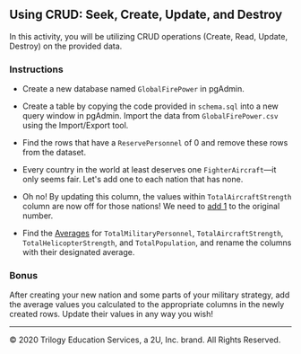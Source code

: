 ## Using CRUD: Seek, Create, Update, and Destroy

In this activity, you will be utilizing CRUD operations (Create, Read, Update, Destroy) on the provided data.

### Instructions

* Create a new database named `GlobalFirePower` in pgAdmin.

* Create a table by copying the code provided in `schema.sql` into a new query window in pgAdmin. Import the data from `GlobalFirePower.csv` using the Import/Export tool.

* Find the rows that have a `ReservePersonnel` of 0 and remove these rows from the dataset.

* Every country in the world at least deserves one `FighterAircraft`—it only seems fair. Let's add one to each nation that has none.

* Oh no! By updating this column, the values within `TotalAircraftStrength` column are now off for those nations! We need to [add 1](https://stackoverflow.com/a/2680352) to the original number.

* Find the [Averages](https://www.w3schools.com/sql/sql_count_avg_sum.asp) for `TotalMilitaryPersonnel`, `TotalAircraftStrength`, `TotalHelicopterStrength`, and `TotalPopulation`, and rename the columns with their designated average.

### Bonus

After creating your new nation and some parts of your military strategy, add the average values you calculated to the appropriate columns in the newly created rows. Update their values in any way you wish!

---

© 2020 Trilogy Education Services, a 2U, Inc. brand. All Rights Reserved.
